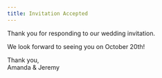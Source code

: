 ```yaml
---
title: Invitation Accepted
---
```

Thank you for responding to our wedding invitation.

We look forward to seeing you on October 20th!

Thank you,  
Amanda & Jeremy
